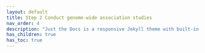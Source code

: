 ```yaml
---
layout: default
title: Step 2 Conduct genome-wide association studies
nav_order: 4
description: "Just the Docs is a responsive Jekyll theme with built-in search that is easily customizable and hosted on GitHub Pages."
has_children: true
has_toc: true
---
```



